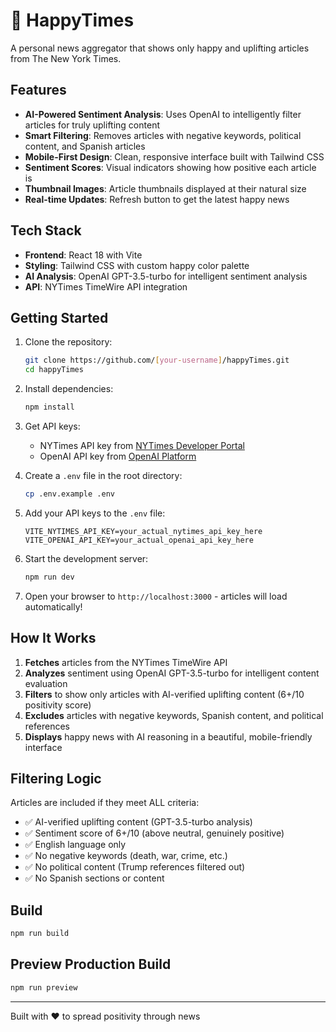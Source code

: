# 🌟 HappyTimes

A personal news aggregator that shows only happy and uplifting articles from The New York Times.

## Features

- **AI-Powered Sentiment Analysis**: Uses OpenAI to intelligently filter articles for truly uplifting content
- **Smart Filtering**: Removes articles with negative keywords, political content, and Spanish articles
- **Mobile-First Design**: Clean, responsive interface built with Tailwind CSS
- **Sentiment Scores**: Visual indicators showing how positive each article is
- **Thumbnail Images**: Article thumbnails displayed at their natural size
- **Real-time Updates**: Refresh button to get the latest happy news

## Tech Stack

- **Frontend**: React 18 with Vite
- **Styling**: Tailwind CSS with custom happy color palette
- **AI Analysis**: OpenAI GPT-3.5-turbo for intelligent sentiment analysis
- **API**: NYTimes TimeWire API integration

## Getting Started

1. Clone the repository:
   ```bash
   git clone https://github.com/[your-username]/happyTimes.git
   cd happyTimes
   ```

2. Install dependencies:
   ```bash
   npm install
   ```

3. Get API keys:
   - NYTimes API key from [NYTimes Developer Portal](https://developer.nytimes.com/get-started)
   - OpenAI API key from [OpenAI Platform](https://platform.openai.com/api-keys)

4. Create a `.env` file in the root directory:
   ```bash
   cp .env.example .env
   ```

5. Add your API keys to the `.env` file:
   ```
   VITE_NYTIMES_API_KEY=your_actual_nytimes_api_key_here
   VITE_OPENAI_API_KEY=your_actual_openai_api_key_here
   ```

6. Start the development server:
   ```bash
   npm run dev
   ```

7. Open your browser to `http://localhost:3000` - articles will load automatically!

## How It Works

1. **Fetches** articles from the NYTimes TimeWire API
2. **Analyzes** sentiment using OpenAI GPT-3.5-turbo for intelligent content evaluation
3. **Filters** to show only articles with AI-verified uplifting content (6+/10 positivity score)
4. **Excludes** articles with negative keywords, Spanish content, and political references
5. **Displays** happy news with AI reasoning in a beautiful, mobile-friendly interface

## Filtering Logic

Articles are included if they meet ALL criteria:
- ✅ AI-verified uplifting content (GPT-3.5-turbo analysis)
- ✅ Sentiment score of 6+/10 (above neutral, genuinely positive)
- ✅ English language only
- ✅ No negative keywords (death, war, crime, etc.)
- ✅ No political content (Trump references filtered out)
- ✅ No Spanish sections or content

## Build

```bash
npm run build
```

## Preview Production Build

```bash
npm run preview
```

---

Built with ❤️ to spread positivity through news